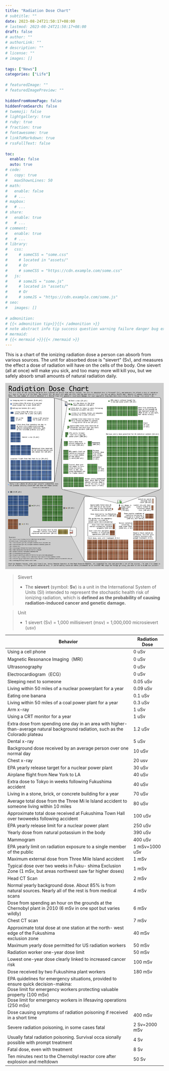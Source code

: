 ```yaml
---
title: "Radiation Dose Chart"
# subtitle: ""
date: 2023-08-24T21:50:17+08:00
# lastmod: 2023-08-24T21:50:17+08:00
draft: false
# author: ""
# authorLink: ""
# description: ""
# license: ""
# images: []

tags: ["News"]
categories: ["Life"]

# featuredImage: ""
# featuredImagePreview: ""

hiddenFromHomePage: false
hiddenFromSearch: false
# twemoji: false
# lightgallery: true
# ruby: true
# fraction: true
# fontawesome: true
# linkToMarkdown: true
# rssFullText: false

toc:
  enable: false
  auto: true
# code:
#   copy: true
#   maxShownLines: 50
# math:
#   enable: false
#   # ...
# mapbox:
#   # ...
# share:
#   enable: true
#   # ...
# comment:
#   enable: true
#   # ...
# library:
#   css:
#     # someCSS = "some.css"
#     # located in "assets/"
#     # Or
#     # someCSS = "https://cdn.example.com/some.css"
#   js:
#     # someJS = "some.js"
#     # located in "assets/"
#     # Or
#     # someJS = "https://cdn.example.com/some.js"
# seo:
#   images: []

# admonition:
# {{< admonition tip>}}{{< /admonition >}}
# note abstract info tip success question warning failure danger bug example quote
# mermaid:
# {{< mermaid >}}{{< /mermaid >}}
---
```


This is a chart of the ionizing radiation dose a person can absorb from various sources. The unit for absorbed dose is "sievert" (Sv), and measures the effect a dose of radiation will have on the cells of the body. One sievert (all at once) will make you sick, and too many more will kill you, but we safely absorb small amounts of natural radiation daily.

<!--more-->

![image-20230824215424249](image-20230824215424249.png " ")

> Sievert
>
> + The **sievert** (symbol: **Sv**) is a unit in the International System of Units (SI) intended to represent the stochastic health risk of ionizing radiation, which is **defined as the probability of causing radiation-induced cancer and genetic damage.**

> Unit
>
> + 1 sievert (Sv) = 1,000 millisievert (msv) = 1,000,000 microsievert (usv)

| Behavior                                                     | Radiation Dose |
| ------------------------------------------------------------ | -------------- |
| Using a cell phone                                           | 0 uSv          |
| Magnetic Resonance Imaging（MRI）                            | 0 uSv          |
| Ultrasonography                                              | 0 uSv          |
| Electrocardiogram（ECG）                                     | 0 uSv          |
| Sleeping next to someone                                     | 0.05 uSv       |
| Living within 50 miles of a nuclear powerplant for a year    | 0.09 uSv       |
| Eating one banana                                            | 0.1 uSv        |
| Living within 50 miles of a coal power plant for a year      | 0.3 uSv        |
| Arm x-ray                                                    | 1 uSv          |
| Using a CRT monitor for a year                               | 1 uSv          |
| Extra dose from spending one day in an area with higher-than-average natural background radiation, such as the Colorado plateau | 1.2 uSv        |
| Dental x-ray                                                 | 5 uSv          |
| Background dose received by an average person over one normal day | 10 uSv         |
| Chest x-ray                                                  | 20 usv         |
| EPA yearly release target for a nuclear power plant          | 30 uSv         |
| Airplane flight from New York to LA                          | 40 uSv         |
| Extra dose to Tokyo in weeks following Fukushima accident    | 40 uSv         |
| Living in a stone, brick, or concrete building for a year    | 70 uSv         |
| Average total dose from the Three Mi le Island accident to someone living within 10 miles | 80 uSv         |
| Approximate total dose received at Fukushima Town Hall over twoweeks following accident | 100 uSv        |
| EPA yearly release limit for a nuclear power plant           | 250 uSv        |
| Yearly dose from natural potassium in the body               | 390 uSv        |
| Mammogram                                                    | 400 uSv        |
| EPA yearly limit on radiation exposure to a single member of the public | 1 mSv=1000 uSv |
| Maximum external dose from Three Mile Island accident        | 1 mSv          |
| Typical dose over two weeks in Fuku- shima Exclusion Zone (1 mSv, but areas northwest saw far higher doses) | 1 mSv          |
| Head CT Scan                                                 | 2 mSv          |
| Normal yearly background dose. About 85% is from natural sources. Nearly all of the rest is from medical scans | 4 mSv          |
| Dose from spending an hour on the grounds at the Chernobyl plant in 2010 (6 mSv in one spot but varies wildly) | 6 mSv          |
| Chest CT scan                                                | 7 mSv          |
| Approximate total dose at one station at the north- west edge of the Fukushima<br/>exclusion zone | 40 mSv         |
| Maximum yearly dose permitted for US radiation workers       | 50 mSv         |
| Radiation worker one-year dose limit                         | 50 mSv         |
| Lowest one-year dose clearly linked to increased cancer risk | 100 mSv        |
| Dose received by two Fukushima plant workers                 | 180 mSv        |
| EPA quidelines for emergency situations, provided to ensure quick decision-makina:<br />Dose limit for emergency workers protecting valuable property (100 mSv)<br />Dose limit for emergency workers in lifesaving operations (250 mSv) |                |
| Dose causing symptoms of radiation poisoning if received in a short time | 400 mSv        |
| Severe radiation poisoning, in some cases fatal              | 2 Sv=2000 mSv  |
| Usually fatal radiation poisoning. Survival occa sionally possible with prompt treatment | 4 Sv           |
| Fatal dose, even with treatment                              | 8 Sv           |
| Ten minutes next to the Chernobyl reactor core after explosion and meltdown | 50 Sv          |

